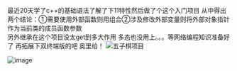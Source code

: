 最近20天学了c++的基础语法了解了下11特性然后做了个这个入门项目  从中得出两个结论：①需要使用外部函数则用组合②涉及修改外部变量则将外部对象指针作为当前类的成员函数参数  
另外继承在这个项目没太get到多大作用 多态也没用上。。。等网络编程知识准备好了 再拓展下双终端版的吧  奥里给！
![五子棋项目](https://github.com/yfabc123/my_project/assets/103840107/5bc93b5a-0a65-4d2c-ad2d-2235b7a50c20)

![image](https://github.com/yfabc123/my_project/assets/103840107/4b675211-e313-4e3b-af1a-507821ad8821)
